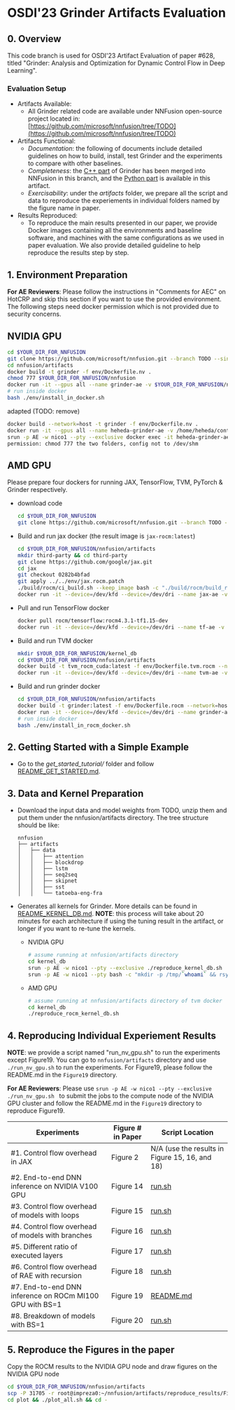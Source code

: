 # OSDI'23 Grinder Artifacts Evaluation

## 0. Overview
This code branch is used for OSDI'23 Artifact Evaluation of paper #628, titled "Grinder: Analysis and Optimization for Dynamic Control Flow in Deep Learning".

### Evaluation Setup
* Artifacts Available:
    * All Grinder related code are available under NNFusion open-source project located in: [https://github.com/microsoft/nnfusion/tree/TODO](https://github.com/microsoft/nnfusion/tree/TODO)
* Artifacts Functional:
    * *Documentation*: the following of documents include detailed guidelines on how to build, install, test Grinder and the experiments to compare with other baselines.
    * *Completeness*: the [C++ part](..) of Grinder has been merged into NNFusion in this branch, and the [Python part](ast_analyzer) is available in this artifact.
    * *Exercisability*: under the *artifacts* folder, we prepare all the script and data to reproduce the experiements in individual folders named by the figure name in paper.
* Results Reproduced:
    * To reproduce the main results presented in our paper, we provide Docker images containing all the environments and baseline software, and machines with the same configurations as we used in paper evaluation. We also provide detailed guideline to help reproduce the results step by step. 

## 1. Environment Preparation

**For AE Reviewers**:
Please follow the instructions in "Comments for AEC" on HotCRP and skip this section if you want to use the provided environment. The following steps need docker permission which is not provided due to security concerns.

## NVIDIA GPU
```bash
cd $YOUR_DIR_FOR_NNFUSION
git clone https://github.com/microsoft/nnfusion.git --branch TODO --single-branch
cd nnfusion/artifacts
docker build -t grinder -f env/Dockerfile.nv .
chmod 777 $YOUR_DIR_FOR_NNFUSION/nnfusion
docker run -it --gpus all --name grinder-ae -v $YOUR_DIR_FOR_NNFUSION/nnfusion:/root/nnfusion --shm-size="32g" -w /root/nnfusion/artifacts grinder:latest /bin/bash
# run inside docker
bash ./env/install_in_docker.sh
```

adapted (TODO: remove)
```bash
docker build --network=host -t grinder -f env/Dockerfile.nv .
docker run -it --gpus all --name heheda-grinder-ae -v /home/heheda/control_flow/nnfusion-docker:/root/nnfusion -v /home/heheda/control_flow/kernel_db.docker:/root/.cache/nnfusion -w /root/nnfusion/artifacts --privileged=true --shm-size="32g" --network=host grinder:latest /bin/bash
srun -p AE -w nico1 --pty --exclusive docker exec -it heheda-grinder-ae bash ./run_nv_gpu.sh
permission: chmod 777 the two folders, config not to /dev/shm
```

## AMD GPU
Please prepare four dockers for running JAX, TensorFlow, TVM, PyTorch \& Grinder respectively.
* download code
    ```bash
    cd $YOUR_DIR_FOR_NNFUSION
    git clone https://github.com/microsoft/nnfusion.git --branch TODO --single-branch
    ```
* Build and run jax docker (the result image is `jax-rocm:latest`)
    ```bash
    cd $YOUR_DIR_FOR_NNFUSION/nnfusion/artifacts
    mkdir third-party && cd third-party
    git clone https://github.com/google/jax.git
    cd jax
    git checkout 0282b4bfad
    git apply ../../env/jax.rocm.patch
    ./build/rocm/ci_build.sh --keep_image bash -c "./build/rocm/build_rocm.sh"
    docker run -it --device=/dev/kfd --device=/dev/dri --name jax-ae -v $YOUR_DIR_FOR_NNFUSION/nnfusion:/root/nnfusion -w /root/nnfusion/artifacts -e ARTIFACT_ROOT=/root/nnfusion/artifacts jax-rocm:latest /bin/bash
    ```
* Pull and run TensorFlow docker
    ```bash
    docker pull rocm/tensorflow:rocm4.3.1-tf1.15-dev
    docker run -it --device=/dev/kfd --device=/dev/dri --name tf-ae -v $YOUR_DIR_FOR_NNFUSION/nnfusion:/root/nnfusion -w /root/nnfusion/artifacts -e ARTIFACT_ROOT=/root/nnfusion/artifacts rocm/tensorflow:rocm4.3.1-tf1.15-dev /bin/bash
    ```
* Build and run TVM docker
    ```bash
    mkdir $YOUR_DIR_FOR_NNFUSION/kernel_db
    cd $YOUR_DIR_FOR_NNFUSION/nnfusion/artifacts
    docker build -t tvm_rocm_cuda:latest -f env/Dockerfile.tvm.rocm --network=host .
    docker run -it --device=/dev/kfd --device=/dev/dri --name tvm-ae -v $YOUR_DIR_FOR_NNFUSION/kernel_db:/root/.cache/nnfusion -v $YOUR_DIR_FOR_NNFUSION/nnfusion:/root/nnfusion -w /root/nnfusion/artifacts -e ARTIFACT_ROOT=/root/nnfusion/artifacts tvm_rocm_cuda /bin/bash
    ```
* Build and run grinder docker
    ```bash
    cd $YOUR_DIR_FOR_NNFUSION/nnfusion/artifacts
    docker build -t grinder:latest -f env/Dockerfile.rocm --network=host .
    docker run -it --device=/dev/kfd --device=/dev/dri --name grinder-ae -v $YOUR_DIR_FOR_NNFUSION/kernel_db:/root/.cache/nnfusion -v $YOUR_DIR_FOR_NNFUSION/nnfusion:/root/nnfusion -w /root/nnfusion/artifacts -e ARTIFACT_ROOT=/root/nnfusion/artifacts grinder /bin/bash
    # run inside docker
    bash ./env/install_in_rocm_docker.sh
    ```

## 2. Getting Started with a Simple Example

* Go to the *get_started_tutorial/* folder and follow [README_GET_STARTED.md](get_started_tutorial/README_GET_STARTED.md).


## 3. Data and Kernel Preparation
* Download the input data and model weights from TODO, unzip them and put them under the nnfusion/artifacts directory. The tree structure should be like:
    ```
    nnfusion
    ├── artifacts
    │   ├── data
    │   │   ├── attention
    │   │   ├── blockdrop
    │   │   ├── lstm
    │   │   ├── seq2seq
    │   │   ├── skipnet
    │   │   ├── sst
    │   │   └── tatoeba-eng-fra
    ```

* Generates all kernels for Grinder. More details can be found in [README_KERNEL_DB.md](kernel_db/README_KERNEL_DB.md).
    **NOTE**: this process will take about 20 minutes for each architecture if using the tuning result in the artifact, or longer if you want to re-tune the kernels.
    * NVIDIA GPU
        ```bash
        # assume running at nnfusion/artifacts directory
        cd kernel_db
        srun -p AE -w nico1 --pty --exclusive ./reproduce_kernel_db.sh
        srun -p AE -w nico1 --pty bash -c "mkdir -p /tmp/`whoami` && rsync -avz nico0:~/.cache/nnfusion/* /tmp/`whoami`/"
        ```
    * AMD GPU
        ```bash
        # assume running at nnfusion/artifacts directory of tvm docker
        cd kernel_db
        ./reproduce_rocm_kernel_db.sh
        ```

## 4. Reproducing Individual Experiement Results
**NOTE**: we provide a script named "run_nv_gpu.sh" to run the experiments except Figure19. You can go to `nnfusion/artifacts` directory and use `./run_nv_gpu.sh` to run the experiments. For Figure19, please follow the README.md in the `Figure19` directory.

**For AE Reviewers**: Please use `srun -p AE -w nico1 --pty --exclusive ./run_nv_gpu.sh ` to submit the jobs to the compute node of the NVIDIA GPU cluster and follow the README.md in the `Figure19` directory to reproduce Figure19.

| Experiments   | Figure # in Paper |  Script Location |
| -----------     | -----------  |  ----------- |
| #1. Control flow overhead in JAX | Figure 2 | N/A (use the results in Figure 15, 16, and 18) |
| #2. End-to-end DNN inference on NVIDIA V100 GPU | Figure 14 | [run.sh](Figure14/run.sh) |
| #3. Control flow overhead of models with loops | Figure 15 | [run.sh](Figure15/run.sh) |
| #4. Control flow overhead of models with branches | Figure 16 | [run.sh](Figure16/run.sh) |
| #5. Different ratio of executed layers | Figure 17 | [run.sh](Figure17/run.sh) |
| #6. Control flow overhead of RAE with recursion | Figure 18 | [run.sh](Figure18/run.sh) |
| #7. End-to-end DNN inference on ROCm MI100 GPU with BS=1 | Figure 19 | [README.md](Figure19/README.md) |
| #8. Breakdown of models with BS=1 | Figure 20 | [run.sh](Figure20/run.sh)|

## 5. Reproduce the Figures in the paper
Copy the ROCM results to the NVIDIA GPU node and draw figures on the NVIDIA GPU node

```bash
cd $YOUR_DIR_FOR_NNFUSION/nnfusion/artifacts
scp -P 31705 -r root@impreza0:~/nnfusion/artifacts/reproduce_results/Figure19 reproduce_results 
cd plot && ./plot_all.sh && cd - 
```